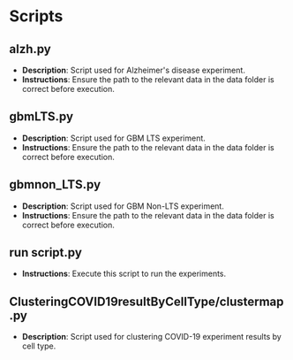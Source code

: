 # Scripts

## alzh.py
- **Description**: Script used for Alzheimer's disease experiment.
- **Instructions**: Ensure the path to the relevant data in the data folder is correct before execution.

## gbmLTS.py
- **Description**: Script used for GBM LTS experiment.
- **Instructions**: Ensure the path to the relevant data in the data folder is correct before execution.

## gbmnon_LTS.py
- **Description**: Script used for GBM Non-LTS experiment.
- **Instructions**: Ensure the path to the relevant data in the data folder is correct before execution.

## run script.py
- **Instructions**: Execute this script to run the experiments.

## ClusteringCOVID19resultByCellType/clustermap.py
- **Description**: Script used for clustering COVID-19 experiment results by cell type.
